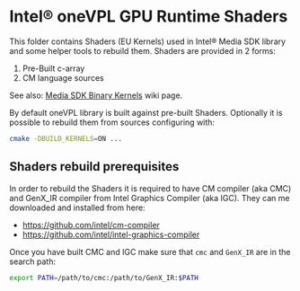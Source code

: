 # Intel® oneVPL GPU Runtime Shaders

This folder contains Shaders (EU Kernels) used in Intel® Media SDK library and some helper tools
to rebuild them. Shaders are provided in 2 forms:
1. Pre-Built c-array
2. CM language sources

See also: [Media SDK Binary Kernels](https://github.com/Intel-Media-SDK/MediaSDK/wiki/Media-SDK-Binary-Kernels) wiki page.

By default oneVPL library is built against pre-built Shaders. Optionally it is
possible to rebuild them from sources configuring with:
```sh
cmake -DBUILD_KERNELS=ON ...
```

## Shaders rebuild prerequisites

In order to rebuild the Shaders it is required to have CM compiler (aka CMC) and
GenX_IR compiler from Intel Graphics Compiler (aka IGC). They can me downloaded and
installed from here:
* https://github.com/intel/cm-compiler
* https://github.com/intel/intel-graphics-compiler

Once you have built CMC and IGC make sure that `cmc` and `GenX_IR` are in the search path:
```sh
export PATH=/path/to/cmc:/path/to/GenX_IR:$PATH
```
